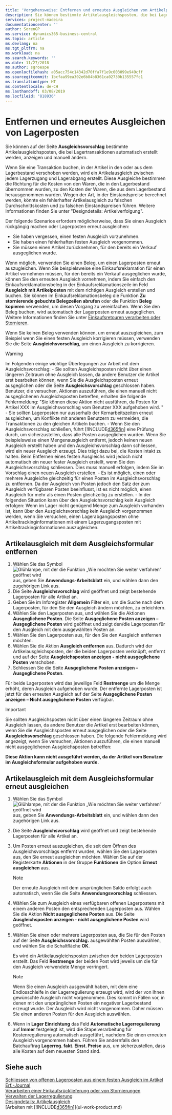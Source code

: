 ```yaml
---
title: 'Vorgehensweise: Entfernen und erneutes Ausgleichen von Artikelpostens | Microsoft Docs'
description: Sie können bestimmte Artikelausgleichsposten, die bei Lagertransaktionen automatisch erstellt werden, anzeigen und manuell ändern.
services: project-madeira
documentationcenter: ''
author: SorenGP
ms.service: dynamics365-business-central
ms.topic: article
ms.devlang: na
ms.tgt_pltfrm: na
ms.workload: na
ms.search.keywords: ''
ms.date: 11/27/2018
ms.author: sgroespe
ms.openlocfilehash: a05acc754c14342d70ffa7f1e9c003099e949cff
ms.sourcegitcommit: 1bcfaa99ea302e6b84b8361ca02730b135557fc1
ms.translationtype: HT
ms.contentlocale: de-CH
ms.lasthandoff: 03/08/2019
ms.locfileid: "818936"
---
```

# <a name="remove-and-reapply-item-ledger-entries"></a>Entfernen und erneutes Ausgleichen von Lagerposten
Sie können auf der Seite **Ausgleichsvorschlag** bestimmte Artikelausgleichsposten, die bei Lagertransaktionen automatisch erstellt werden, anzeigen und manuell ändern.  

Wenn Sie eine Transaktion buchen, in der Artikel in den oder aus dem Lagerbestand verschoben werden, wird ein Artikelausgleich zwischen jedem Lagerzugang und Lagerabgang erstellt. Diese Ausgleiche bestimmen die Richtung für die Kosten von den Waren, die in den Lagerbestand übernommen wurden, zu den Kosten der Waren, die aus dem Lagerbestand herausgenommen wurden. Wegen der Art, in der Einstandspreise berechnet werden, könnte ein fehlerhafter Artikelausgleich zu falschen Durchschnittskosten und zu falschen Einstandspreisen führen. Weitere Informationen finden Sie unter "Designdetails: Artikelverfolgung".

Der folgende Szenarios erfordern möglicherweise, dass Sie einen Ausgleich rückgängig machen oder Lagerposten erneut ausgleichen:

- Sie haben vergessen, einen festen Ausgleich vorzunehmen.
- Sie haben einen fehlerhaften festen Ausgleich vorgenommen.
- Sie müssen einen Artikel zurücknehmen, für den bereits ein Verkauf ausgeglichen wurde.

Wenn möglich, verwenden Sie einen Beleg, um einen Lagerposten erneut auszugleichen. Wenn Sie beispielsweise eine Einkaufsreklamation für einen Artikel vornehmen müssen, für den bereits ein Verkauf ausgeglichen wurde, können Sie den erneuten Ausgleich vornehmen, indem Sie einfach den Einkaufsreklamationsbeleg in der Einkaufsreklamationszeile im Feld **Ausgleich mit Artikelposten** mit dem richtigen Ausgleich erstellen und buchen. Sie können im Einkaufsreklamationsbeleg die Funktion **Zu stornierende gebuchte Belegzeilen abrufen** oder die Funktion **Beleg kopieren** verwenden, um diesen Vorgang zu vereinfachen. Wenn Sie den Beleg buchen, wird automatisch der Lagerposten erneut ausgeglichen. Weitere Informationen finden Sie unter [Einkaufsretouren verarbeiten oder Stornieren](purchasing-how-process-purchase-returns-cancellations.md).

Wenn Sie keinen Beleg verwenden können, um erneut auszugleichen, zum Beispiel wenn Sie einen festen Ausgleich korrigieren müssen, verwenden Sie die Seite **Ausgleichsvorschlag**, um einen Ausgleich zu korrigieren.

> [!Warning]  
> Im Folgenden einige wichtige Überlegungen zur Arbeit mit dem Ausgleichsvorschlag:
    - Sie sollten Ausgleichsposten nicht über einen längeren Zeitraum ohne Ausgleich lassen, da andere Benutzer die Artikel erst bearbeiten können, wenn Sie die Ausgleichsposten erneut ausgeglichen oder die Seite **Ausgleichsvorschlag** geschlossen haben. Benutzer, die versuchen, Aktionen auszuführen, die einen manuell nicht ausgeglichenen Ausgleichsposten betreffen, erhalten die folgende Fehlermeldung: "Sie können diese Aktion nicht ausführen, da Posten für Artikel XXX im Ausgleichsvorschlag vom Benutzer XXX aufgehoben wird. "
    - Sie sollten Lagerposten nur ausserhalb der Kernarbeitszeiten erneut ausgleichen, um Konflikte mit anderen Benutzern zu vermeiden, die Transaktionen zu den gleichen Artikeln buchen.
    - Wenn Sie den Ausgleichsvorschlag schließen, führt [!INCLUDE[d365fin](includes/d365fin_md.md)] eine Prüfung durch, um sicherzustellen, dass alle Posten ausgeglichen wurden. Wenn Sie beispielsweise einen Mengenausgleich entfernt, jedoch keinen neuen Ausgleich erstellt haben und den Ausgleichsvorschlag dann schliessen, wird ein neuer Ausgleich erzeugt. Dies trägt dazu bei, die Kosten intakt zu halten. Beim Entfernen eines festen Ausgleichs wird jedoch nicht automatisch ein neuer fester Ausgleich erstellt, wenn Sie den Ausgleichsvorschlag schliessen. Dies muss manuell erfolgen, indem Sie im Vorschlag einen neuen Ausgleich erstellen.
    - Es ist möglich, einen oder mehrere Ausgleiche gleichzeitig für einen Posten im Ausgleichsvorschlag zu entfernen. Da der Ausgleich von Posten jedoch den Satz der zum Ausgleich verfügbaren Posten beeinflusst, ist es nicht möglich, einen Ausgleich für mehr als einen Posten gleichzeitig zu erstellen.
    - In der folgenden Situation kann über den Ausgleichsvorschlag kein Ausgleich erfolgen: Wenn im Lager nicht genügend Menge zum Ausgleich vorhanden ist, kann über den Ausgleichsvorschlag kein Ausgleich vorgenommen werden, wenn Sie versuchen, einen Lagerabgangsposten ohne Artikeltrackinginformationen mit einem Lagerzugangsposten mit Artikeltrackinginformationen auszugleichen.

## <a name="to-remove-an-item-application-by-using-the-application-worksheet"></a>Artikelausgleich mit dem Ausgleichsformular entfernen  
1.  Wählen Sie das Symbol ![Glühlampe, mit der die Funktion „Wie möchten Sie weiter verfahren“ geöffnet wird](media/ui-search/search_small.png "Wie möchten Sie weiter verfahren?") aus, geben Sie **Anwendungs-Arbeitsblatt** ein, und wählen dann den zugehörigen Link aus.  
2.  Die Seite **Ausgleichsvorschlag** wird geöffnet und zeigt bestehende Lagerposten für alle Artikel an.  
3.  Geben Sie im Inforegister **Allgemein** Filter ein, um die Suche nach dem Lagerposten, für den Sie den Ausgleich ändern möchten, zu erleichtern.  
4.  Wählen Sie den Lagerposten aus, und wählen Sie die Aktionen **Ausgeglichene Posten**. Die Seite **Ausgeglichene Posten anzeigen – Ausgeglichene Posten** wird geöffnet und zeigt den/die Lagerposten für den Ausgleich mit dem ausgewählten Posten an.  
5.  Wählen Sie den Lagerposten aus, für den Sie den Ausgleich entfernen möchten.  
6.  Wählen Sie die Aktion **Ausgleich entfernen** aus. Dadurch wird der Artikelausgleichsposten, der die beiden Lagerposten verknüpft, entfernt und auf der Seite **Ausgleichsposten anzeigen - nicht ausgeglichene Posten** verschoben.  
7.  Schliessen Sie die Seite **Ausgeglichene Posten anzeigen – Ausgeglichene Posten**.  

 Für beide Lagerposten wird das jeweilige Feld **Restmenge** um die Menge erhöht, deren Ausgleich aufgehoben wurde. Der entfernte Lagerposten ist jetzt für den erneuten Ausgleich auf der Seite **Ausgeglichene Posten anzeigen – Nicht ausgeglichene Posten** verfügbar.  

> [!IMPORTANT]  
>  Sie sollten Ausgleichsposten nicht über einen längeren Zeitraum ohne Ausgleich lassen, da andere Benutzer die Artikel erst bearbeiten können, wenn Sie die Ausgleichsposten erneut ausgeglichen oder die Seite **Ausgleichsvorschlag** geschlossen haben. Die folgende Fehlermeldung wird angezeigt, wenn Sie versuchen, Aktionen auszuführen, die einen manuell nicht ausgeglichenen Ausgleichsposten betreffen:  
>   
>  **Diese Aktion kann nicht ausgeführt werden, da der Artikel <item> vom Benutzer <user> im Ausgleichsformular aufgehoben wurde.**  

## <a name="to-reapply-an-item-application-by-using-the-application-worksheet"></a>Artikelausgleich mit dem Ausgleichsformular erneut ausgleichen  
1.  Wählen Sie das Symbol ![Glühlampe, mit der die Funktion „Wie möchten Sie weiter verfahren“ geöffnet wird](media/ui-search/search_small.png "Wie möchten Sie weiter verfahren?") aus, geben Sie **Anwendungs-Arbeitsblatt** ein, und wählen dann den zugehörigen Link aus.  
2.  Die Seite **Ausgleichsvorschlag** wird geöffnet und zeigt bestehende Lagerposten für alle Artikel an.  
3.  Um Posten erneut auszugleichen, die seit dem Öffnen des Ausgleichsvorschlags entfernt wurden, wählen Sie den Lagerposten aus, den Sie erneut ausgleichen möchten. Wählen Sie auf der Registerkarte **Aktionen** in der Gruppe **Funktionen** die Option **Erneut ausgleichen** aus.  

    > [!NOTE]  
    >  Der erneute Ausgleich mit dem ursprünglichen Saldo erfolgt auch automatisch, wenn Sie die Seite **Anwendungsvorschlag** schliessen.  
4.  Wählen Sie zum Ausgleich eines verfügbaren offenen Lagerpostens mit einem anderen Posten den entsprechenden Lagerposten aus. Wählen Sie die Aktion **Nicht ausgeglichene Posten** aus. Die Seite **Ausgleichsposten anzeigen - nicht ausgeglichene Posten** wird geöffnet.  
5.  Wählen Sie einen oder mehrere Lagerposten aus, die Sie für den Posten auf der Seite **Ausgleichsvorschlag.** ausgewählten Posten auswählen, und wählen Sie die Schaltfläche **OK**.  

     Es wird ein Artikelausgleichsposten zwischen den beiden Lagerposten erstellt. Das Feld **Restmenge** der beiden Post wird jeweils um die für den Ausgleich verwendete Menge verringert.  

    > [!NOTE]  
    >  Wenn Sie einen Ausgleich ausgewählt haben, mit dem eine Endlosschleife in der Lagerregulierung erzeugt wird, wird der von Ihnen gewünschte Ausgleich nicht vorgenommen. Dies kommt in Fällen vor, in denen mit den ursprünglichen Posten ein negativer Lagerbestand erzeugt wurde. Der Ausgleich wird nicht vorgenommen. Daher müssen Sie einen anderen Posten für den Ausgleich auswählen.  
6.  Wenn in **Lager Einrichtung** das Feld **Automatische Lagerregulierung** auf **Immer** festgelegt ist, wird die Stapelverarbeitung für Kostenregulierung automatisch ausgeführt, nachdem Sie einen erneuten Ausgleich vorgenommen haben. Führen Sie andernfalls den Batchauftrag **Lagerreg. fakt. Einst. Preise** aus, um sicherzustellen, dass alle Kosten auf dem neuesten Stand sind.  

## <a name="see-also"></a>Siehe auch  
[Schliessen von offenen Lagerposten aus einem festen Ausgleich im Artikel Erf.-Journal](finance-how-to-close-open-item-ledger-entries-resulting-from-fixed-application-in-the-item-journal.md)  
 [Verarbeiten einer Einkaufsrücklieferung oder von Stornierungen](purchasing-how-process-purchase-returns-cancellations.md)  
 [Verwalten der Lagerregulierung](finance-manage-inventory-costs.md)   
 [Designdetails: Artikelausgleich](design-details-item-application.md)  
 [Arbeiten mit [!INCLUDE[d365fin](includes/d365fin_md.md)]](ui-work-product.md)
